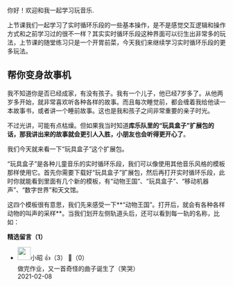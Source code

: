 你好！欢迎和我一起学习玩音乐.

上节课我们一起学习了实时循环乐段的一些基本操作，是不是感觉交互逻辑和操作方式和之前学习过的很不一样？其实实时循环乐段这种界面可以衍生出非常多的玩法，上节课的随堂练习只是一个开胃前菜，今天我们来继续学习实时循环乐段的更多玩法。

## 帮你变身故事机

我不知道你是否已经成家，有没有孩子。我有一个儿子，他已经7岁多了。从他两岁多开始，就非常喜欢听各种各样的故事。而且每次睡觉前，都会缠着我给他读一本故事书，或者讲一个睡前故事。这也是我和孩子之间非常重要的亲子时光。

不过光讲，可能有点枯燥。但如果我当时知道**库乐队里的“玩具盒子”扩展包的话，那我讲出来的故事就会更引人入胜，小朋友也会听得更开心了**。

我们今天就来看一下“玩具盒子”这个扩展包。

“玩具盒子”是各种儿童音乐的实时循环乐段，我们可以像使用其他音乐风格的模板那样使用它。首先你需要下载好“玩具盒子”扩展包，然后再打开实时循环乐段，此时你就能看到里面有几个新的模板，有“动物王国”、“玩具盒子”、“移动机器声”、“数字世界”和天文馆。

这四个模板很有意思，我们先来感受一下**“动物王国”。打开后，就会有各种各样动物的叫声的采样**。当我们划开左侧轨道头后，还可以看到每一轨的名称，比如：
<div><strong>精选留言（1）</strong></div><ul>
<li><img src="https://static001.geekbang.org/account/avatar/00/14/3f/39/a4c2154b.jpg" width="30px"><span>小昭</span> 👍（3） 💬（0）<div>做完作业，又一首奇怪的曲子诞生了（笑哭）</div>2021-02-08</li><br/>
</ul>